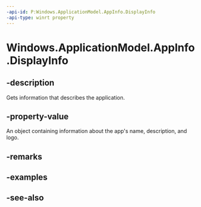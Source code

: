 ----api-id: P:Windows.ApplicationModel.AppInfo.DisplayInfo
-api-type: winrt property
---<!-- Property syntaxpublic Windows.ApplicationModel.AppDisplayInfo DisplayInfo { get; }--># Windows.ApplicationModel.AppInfo.DisplayInfo## -descriptionGets information that describes the application.## -property-valueAn object containing information about the app's name, description, and logo.## -remarks## -examples## -see-also